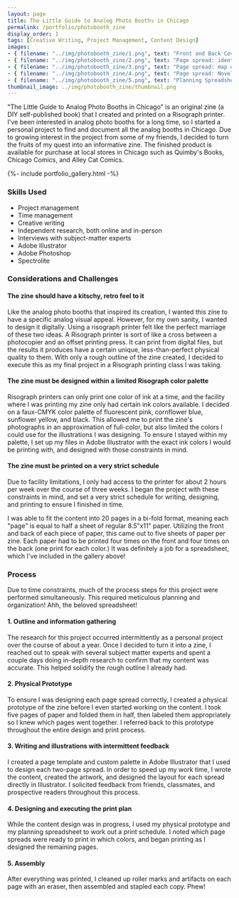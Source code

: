 ```yaml
---
layout: page
title: The Little Guide to Analog Photo Booths in Chicago
permalink: /portfolio/photobooth_zine
display_order: 1
tags: [Creative Writing, Project Management, Content Design]
images:
- { filename: "../img/photobooth_zine/1.png", text: "Front and Back Cover"}
- { filename: "../img/photobooth_zine/2.png", text: "Page spread: identification and how to use"}
- { filename: "../img/photobooth_zine/3.png", text: "Page spread: map of locations"}
- { filename: "../img/photobooth_zine/4.png", text: "Page spread: Novelty Golf and Holiday Club"}
- { filename: "../img/photobooth_zine/5.png", text: "Planning Spreadsheet in use"}
thumbnail_image: ../img/photobooth_zine/thumbnail.png
---
```

<div class="content" markdown=1>

"The Little Guide to Analog Photo Booths in Chicago" is an original zine (a DIY self-published book) that I created and printed on a Risograph printer. I've been interested in analog photo booths for a long time, so I started a personal project to find and document all the analog booths in Chicago. Due to growing interest in the project from some of my friends, I decided to turn the fruits of my quest into an informative zine. The finished product is available for purchase at local stores in Chicago such as Quimby's Books, Chicago Comics, and Alley Cat Comics.

</div>

{%- include portfolio_gallery.html -%}

<div class="content" markdown=1>

### Skills Used
* Project management
* Time management
* Creative writing
* Independent research, both online and in-person
* Interviews with subject-matter experts
* Adobe Illustrator
* Adobe Photoshop
* Spectrolite

### Considerations and Challenges

#### The zine should have a kitschy, retro feel to it
Like the analog photo booths that inspired its creation, I wanted this zine to have a specific analog visual appeal. However, for my own sanity, I wanted to design it digitally. Using a risograph printer felt like the perfect marriage of these two ideas. A Risograph printer is sort of like a cross between a photocopier and an offset printing press. It can print from digital files, but the results it produces have a certain unique, less-than-perfect physical quality to them. With only a rough outline of the zine created, I decided to execute this as my final project in a Risograph printing class I was taking.

#### The zine must be designed within a limited Risograph color palette
Risograph printers can only print one color of ink at a time, and the facility where I was printing my zine only had certain ink colors available. I decided on a faux-CMYK color palette of fluorescent pink, cornflower blue, sunflower yellow, and black. This allowed me to print the zine's photographs in an approximation of full-color, but also limited the colors I could use for the illustrations I was designing. To ensure I stayed within my palette, I set up my files in Adobe Illustrator with the exact ink colors I would be printing with, and designed with those constraints in mind.

#### The zine must be printed on a very strict schedule
Due to facility limitations, I only had access to the printer for about 2 hours per week over the course of three weeks. I began the project with these constraints in mind, and set a very strict schedule for writing, designing, and printing to ensure I finished in time.

I was able to fit the content into 20 pages in a bi-fold format, meaning each "page" is equal to half a sheet of regular 8.5"x11" paper. Utilizing the front and back of each piece of paper, this came out to five sheets of paper per zine. Each paper had to be printed four times on the front and four times on the back (one print for each color.) It was definitely a job for a spreadsheet, which I've included in the gallery above!

### Process
Due to time constraints, much of the process steps for this project were performed simultaneously. This required meticulous planning and organization! Ahh, the beloved spreadsheet!

#### 1. Outline and information gathering
The research for this project occurred intermittently as a personal project over the course of about a year. Once I decided to turn it into a zine, I reached out to speak with several subject matter experts and spent a couple days doing in-depth research to confirm that my content was accurate. This helped solidify the rough outline I already had.
#### 2. Physical Prototype
To ensure I was designing each page spread correctly, I created a physical prototype of the zine before I even started working on the content. I took five pages of paper and folded them in half, then labeled them appropriately so I knew which pages went together. I referred back to this prototype throughout the entire design and print process. 
#### 3. Writing and illustrations with intermittent feedback
I created a page template and custom palette in Adobe Illustrator that I used to design each two-page spread. In order to speed up my work time, I wrote the content, created the artwork, and designed the layout for each spread directly in Illustrator. I solicited feedback from friends, classmates, and prospective readers throughout this process.
#### 4. Designing and executing the print plan
While the content design was in progress, I used my physical prototype and my planning spreadsheet to work out a print schedule. I noted which page spreads were ready to print in which colors, and began printing as I designed the remaining pages. 
#### 5. Assembly
After everything was printed, I cleaned up roller marks and artifacts on each page with an eraser, then assembled and stapled each copy. Phew!

</div>